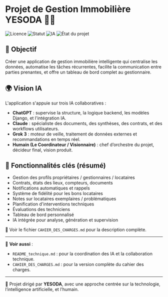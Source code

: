 # Projet de Gestion Immobilière YESODA 🏢🤖  
![Licence](https://img.shields.io/badge/Licence-MIT-blue.svg)
![Statut](https://img.shields.io/badge/Statut-En%20cours-yellow)
![IA](https://img.shields.io/badge/IA-Collaborative-brightgreen)
![État du projet](https://img.shields.io/badge/État-Alpha-orange)

## 🎯 Objectif
Créer une application de gestion immobilière intelligente qui centralise les données, automatise les tâches récurrentes, facilite la communication entre parties prenantes, et offre un tableau de bord complet au gestionnaire.

## 🌍 Vision IA
L'application s'appuie sur trois IA collaboratives :

- **ChatGPT** : supervise la structure, la logique backend, les modèles Django, et l'intégration IA.
- **Claude** : spécialiste des documents, des synthèses, des contrats, et des workflows utilisateurs.
- **Grok 3** : moteur de veille, traitement de données externes et recommandations en temps réel.
- **Humain (Le Coordinateur / Visionnaire)** : chef d’orchestre du projet, décideur final, vision produit.

## 🧱 Fonctionnalités clés (résumé)
- Gestion des profils propriétaires / gestionnaires / locataires
- Contrats, états des lieux, compteurs, documents
- Notifications automatiques et rappels
- Système de fidélité pour les bons locataires
- Notes sur locataires exemplaires / problématiques
- Planification d'interventions techniques
- Évaluations des techniciens
- Tableau de bord personnalisé
- IA intégrée pour analyse, génération et supervision

📄 Voir le fichier `CAHIER_DES_CHARGES.md` pour la description complète.

---

📄 **Voir aussi** :
- `README_technique.md` : pour la coordination des IA et la collaboration technique.
- `CAHIER_DES_CHARGES.md` : pour la version complète du cahier des charges.

---

🚀 Projet dirigé par **YESODA**, avec une approche centrée sur la technologie, l’intelligence artificielle, et l’humain.
